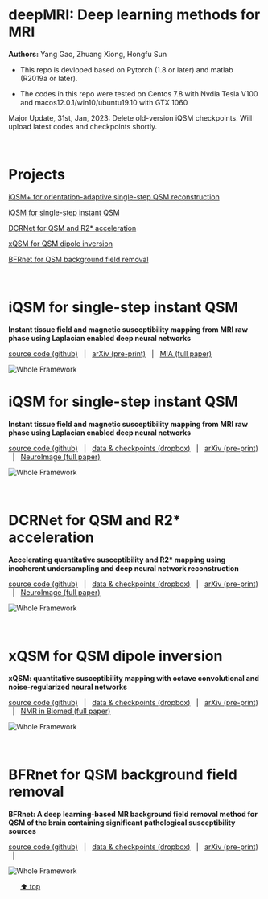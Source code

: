 # deepMRI: Deep learning methods for MRI

**Authors:** Yang Gao, Zhuang Xiong, Hongfu Sun

- This repo is devloped based on Pytorch (1.8 or later) and matlab (R2019a or later). 

- The codes in this repo were tested on Centos 7.8 with Nvdia Tesla V100 and macos12.0.1/win10/ubuntu19.10 with GTX 1060

Major Update, 31st, Jan, 2023: Delete old-version iQSM checkpoints. Will upload latest codes and checkpoints shortly.

&nbsp;
&nbsp;
&nbsp;

# Projects
[iQSM+ for orientation-adaptive single-step QSM reconstruction](#head5)

[iQSM for single-step instant QSM](#head4)

[DCRNet for QSM and R2* acceleration](#head3)

[xQSM for QSM dipole inversion](#head2)

[BFRnet for QSM background field removal](#head1)

&nbsp;
&nbsp;
&nbsp;

# <span id="head5"> iQSM for single-step instant QSM </span>
**Instant tissue field and magnetic susceptibility mapping from MRI raw phase using Laplacian enabled deep neural networks**

[source code (github)](https://github.com/sunhongfu/deepMRI/tree/master/iQSM_Plus) &nbsp;  | &nbsp;   [arXiv (pre-print)](https://arxiv.org/abs/2311.07823) &nbsp;  |  &nbsp;  [MIA (full paper)](https://doi.org/10.1016/j.media.2024.103160)

![Whole Framework](https://www.dropbox.com/s/7bxkyu1utxux76k/Figs_1.png?raw=1)

# <span id="head4"> iQSM for single-step instant QSM </span>
**Instant tissue field and magnetic susceptibility mapping from MRI raw phase using Laplacian enabled deep neural networks**

[source code (github)](https://github.com/sunhongfu/deepMRI/tree/master/iQSM) &nbsp;  | &nbsp;  [data & checkpoints (dropbox)](https://www.dropbox.com/sh/9kmbytgf3jpj7bh/AACUZJ1KlJ1AFCPMIVyRFJi5a?dl=0) &nbsp;  | &nbsp;  [arXiv (pre-print)](https://arxiv.org/abs/2111.07665) &nbsp;  |  &nbsp;  [NeuroImage (full paper)](https://www.sciencedirect.com/science/article/pii/S1053811922005274)

![Whole Framework](https://www.dropbox.com/s/7bxkyu1utxux76k/Figs_1.png?raw=1)

&nbsp;
&nbsp;
&nbsp;

# <span id="head3"> DCRNet for QSM and R2* acceleration </span>
**Accelerating quantitative susceptibility and R2\* mapping using incoherent undersampling and deep neural network reconstruction**

[source code (github)](https://github.com/sunhongfu/deepMRI/tree/master/DCRNet) &nbsp;  | &nbsp;  [data & checkpoints (dropbox)](https://www.dropbox.com/sh/p9k9rq8zux2bkzq/AADSgw3bECQ9o1dPpIoE5b85a?dl=0) &nbsp;  | &nbsp;  [arXiv (pre-print)](https://arxiv.org/abs/2103.09375) &nbsp;  |  &nbsp;  [NeuroImage (full paper)](https://www.sciencedirect.com/science/article/pii/S1053811921006790)

![Whole Framework](https://www.dropbox.com/s/f729s5l2xvpwjfx/Figs_1.png?raw=1)

&nbsp;
&nbsp;
&nbsp;

# <span id="head2"> xQSM for QSM dipole inversion </span>
**xQSM: quantitative susceptibility mapping with octave convolutional and noise-regularized neural networks**

[source code (github)](https://github.com/sunhongfu/deepMRI/tree/master/xQSM) &nbsp;  | &nbsp;  [data & checkpoints (dropbox)](https://www.dropbox.com/sh/weps2m849svsh93/AAAAPqqKcLkL10Arqhy-3h_Fa?dl=0) &nbsp;  | &nbsp;  [arXiv (pre-print)](https://arxiv.org/abs/2004.06281) &nbsp;  | &nbsp;  [NMR in Biomed (full paper)](https://analyticalsciencejournals.onlinelibrary.wiley.com/doi/full/10.1002/nbm.4461)

![Whole Framework](https://www.dropbox.com/s/bq7gsc540gy2kgc/Fig1.png?raw=1)

&nbsp;
&nbsp;
&nbsp;

# <span id="head1"> BFRnet for QSM background field removal </span>
**BFRnet: A deep learning-based MR background field removal method for QSM of the brain containing significant pathological susceptibility sources**

[source code (github)](https://github.com/sunhongfu/deepMRI/tree/master/BFRnet) &nbsp;  | &nbsp;  [data & checkpoints (dropbox)](https://www.dropbox.com/sh/q678oapc65evrfa/AADh2CGeUzhHh6q9t3Fe3fVVa?dl=0) &nbsp;  | &nbsp;  [arXiv (pre-print)](https://arxiv.org/abs/2204.02760) &nbsp;  | &nbsp;  

![Whole Framework](https://www.dropbox.com/s/fe408itfqdh61lx/Picture1.tif?raw=1)

&nbsp;
&nbsp;
&nbsp;
[⬆ top](#readme)
